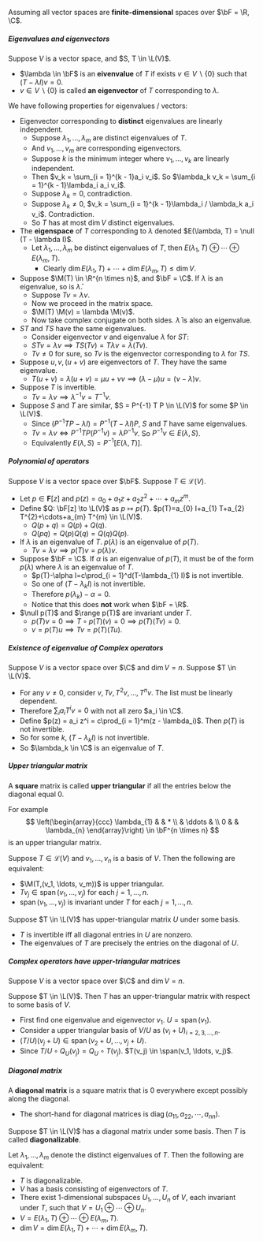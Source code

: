 Assuming all vector spaces are **finite-dimensional** spaces over $\bF = \R, \C$.

##### Eigenvalues and eigenvectors

Suppose $V$ is a vector space, and $S, T \in \L(V)$.

- $\lambda \in \bF$ is an **eivenvalue** of $T$ if exists $v \in V \backslash \{0\}$ such that $(T - \lambda I)v = 0$.
- $v \in V \backslash \{0\}$ is called **an eigenvector** of $T$ corresponding to $\lambda$.

We have following properties for eigenvalues / vectors:

- Eigenvector corresponding to **distinct** eigenvalues are linearly independent.
  - Suppose $\lambda_{1}, \ldots, \lambda_{m}$ are distinct eigenvalues of $T$.
  - And $v_{1}, \ldots, v_{m}$ are corresponding eigenvectors.
  - Suppose $k$ is the minimum integer where $v_1, \ldots, v_k$ are linearly independent.
  - Then $v_k = \sum_{i = 1}^{k - 1}a_i v_i$. So $\lambda_k v_k = \sum_{i = 1}^{k - 1}\lambda_i a_i v_i$.
  - Suppose $\lambda_k = 0$, contradiction.
  - Suppose $\lambda_k \neq 0$, $v_k = \sum_{i = 1}^{k - 1}\lambda_i / \lambda_k a_i v_i$. Contradiction.
  - So $T$ has at most $\dim V$ distinct eigenvalues.
- The **eigenspace** of $T$ corresponding to $\lambda$ denoted $E(\lambda, T) = \null (T - \lambda I)$.
  - Let $\lambda_{1}, \ldots, \lambda_{m}$ be distinct eigenvalues of $T$, then $E\left(\lambda_{1}, T\right)\oplus \cdots \oplus E\left(\lambda_{m}, T\right)$.
    - Clearly $\dim E\left(\lambda_{1}, T\right)+\cdots+\dim E\left(\lambda_{m}, T\right) \leq \dim V$.
- Suppose $\M(T) \in \R^{n \times n}$, and $\bF = \C$. If $\lambda$ is an eigenvalue, so is $\bar \lambda$.
  - Suppose $Tv = \lambda v$.
  - Now we proceed in the matrix space.
  - $\M(T) \M(v) = \lambda \M(v)$.
  - Now take complex conjugate on both sides. $\bar \lambda$ is also an eigenvalue.
- $ST$ and $TS$ have the same eigenvalues.
  - Consider eigenvector $v$ and eigenvalue $\lambda$ for $ST$:
  - $ST v = \lambda v \implies TS(Tv) = T\lambda v = \lambda (Tv)$.
  - $Tv \neq 0$ for sure, so $Tv$ is the eigenvector corresponding to $\lambda$ for $TS$.
- Suppose $u, v, (u + v)$ are eigenvectors of $T$. They have the same eigenvalue.
  - $T(u + v) = \lambda(u + v) = \mu u + \nu v \implies (\lambda - \mu) u = (\nu - \lambda) v$.
- Suppose $T$ is invertible.
  - $T v  = \lambda v \implies \lambda^{-1}v = T^{-1} v$.
- Suppose $S$ and $T$ are similar, $S = P^{-1} T P \in \L(V)$ for some $P \in \L(V)$.
  - Since $(P^{-1} T P - \lambda I) = P^{-1} (T - \lambda I) P$, $S$ and $T$ have same eigenvalues.
  - $Tv = \lambda v \iff P^{-1}TP(P^{-1}v) = \lambda P^{-1}v$. So $P^{-1}v \in E(\lambda , S)$.
  - Equivalently $E(\lambda, S) = P^{-1}[E(\lambda, T)]$.

##### Polynomial of operators

Suppose $V$ is a vector space over $\bF$. Suppose $T \in \mathcal{L}(V)$.

- Let $p \in \symbf F[z]$ and $p(z)=a_{0}+a_{1} z+a_{2} z^{2}+\cdots+a_{m} z^{m}$.
- Define $Q: \bF[z] \to \L(V)$ as $p \mapsto p(T)$. $p(T)=a_{0} I+a_{1} T+a_{2} T^{2}+\cdots+a_{m} T^{m} \in \L(V)$.
  - $Q(p + q) = Q(p) + Q(q)$.
  - $Q(pq) = Q(p)Q(q) = Q(q) Q(p)$.
- If $\lambda$ is an eigenvalue of $T$. $p(\lambda)$ is an eigenvalue of $p(T)$.
  - $Tv = \lambda v \implies p(T)v = p(\lambda)v$.
- Suppose $\bF = \C$. If $\alpha$ is an eigenvalue of $p(T)$, it must be of the form $p(\lambda)$ where $\lambda$ is an eigenvalue of $T$.
  - $p(T)-\alpha I=c\prod_{i = 1}^d(T-\lambda_{1} I)$ is not invertible.
  - So one of $(T - \lambda_k I)$ is not invertible.
  - Therefore $p(\lambda_k) - \alpha = 0$.
  - Notice that this does **not** work when $\bF = \R$.
- $\null p(T)$ and $\range p(T)$ are invariant under $T$.
  - $p(T) v = 0 \implies T \circ p(T) (v) = 0 \implies p(T) (Tv) = 0$.
  - $v = p(T) u \implies Tv = p(T) (Tu)$.

##### Existence of eigenvalue of Complex operators

Suppose $V$ is a vector space over $\C$ and $\dim V = n$. Suppose $T \in \L(V)$.

- For any $v \neq 0$, consider $v, T v, T^{2} v, \ldots, T^{n} v$. The list must be linearly dependent.
- Therefore $\sum_i a_i T^i v = 0$ with not all zero $a_i \in \C$.
- Define $p(z) = a_i z^i = c\prod_{i = 1}^m(z - \lambda_i)$. Then $p(T)$ is not invertible.
- So for some $k$, $(T - \lambda_k I)$ is not invertible.
- So $\lambda_k \in \C$ is an eigenvalue of $T$.

##### Upper triangular matrix

A **square** matrix is called **upper triangular** if all the entries below the diagonal equal $0$. 

For example
$$
\left(\begin{array}{ccc}
\lambda_{1} & & * \\
& \ddots & \\
0 & & \lambda_{n}
\end{array}\right) \in \bF^{n \times n}
$$
is an upper triangular matrix.

Suppose $T \in \mathcal{L}(V)$ and $v_{1}, \ldots, v_{n}$ is a basis of $V$. Then the following are equivalent:

- $\M(T,(v_1, \ldots, v_m))$ is upper triangular.
- $T v_{j} \in \operatorname{span}\left(v_{1}, \ldots, v_{j}\right)$ for each $j=1, \ldots, n$.
- $\operatorname{span}\left(v_{1}, \ldots, v_{j}\right)$ is invariant under $T$ for each $j=1, \ldots, n$.

Suppose $T \in \L(V)$ has upper-triangular matrix $U$ under some basis.

- $T$ is invertible iff all diagonal entries in $U$ are nonzero.
- The eigenvalues of $T$ are precisely the entries on the diagonal of $U$.

##### Complex operators have upper-triangular matrices

Suppose $V$ is a vector space over $\C$ and $\dim V = n$.

Suppose $T \in \L(V)$. Then $T$ has an upper-triangular matrix with respect to some basis of $V$.

- First find one eigenvalue and eigenvector $v_1$. $U = \operatorname{span}(v_1)$.
- Consider a upper triangular basis of $V/U$ as $(v_i + U)_{i=2,3,\dots,n}$.
- $(T / U)\left(v_{j}+U\right) \in \operatorname{span}\left(v_{2}+U, \ldots, v_{j}+U\right)$.
- Since $T/U \circ Q_U(v_j) = Q_U \circ T(v_j)$. $T(v_j) \in \span(v_1, \ldots, v_j)$.

##### Diagonal matrix

A **diagonal matrix** is a square matrix that is $0$ everywhere except possibly along the diagonal.

- The short-hand for diagonal matrices is $\operatorname{diag}\left(a_{11}, a_{22}, \cdots, a_{nn}\right)$.

Suppose $T \in \L(V)$ has a diagonal matrix under some basis. Then $T$ is called **diagonalizable**.

Let $\lambda_{1}, \ldots, \lambda_{m}$ denote the distinct eigenvalues of $T$. Then the following are equivalent:

- $T$ is diagonalizable.
- $V$ has a basis consisting of eigenvectors of $T$.
- There exist 1-dimensional subspaces $U_{1}, \ldots, U_{n}$ of $V$, each invariant under $T,$ such that $V=U_{1} \oplus \cdots \oplus U_{n}$.
- $V=E\left(\lambda_{1}, T\right) \oplus \cdots \oplus E\left(\lambda_{m}, T\right)$.
- $\operatorname{dim} V=\operatorname{dim} E\left(\lambda_{1}, T\right)+\cdots+\operatorname{dim} E\left(\lambda_{m}, T\right)$.
